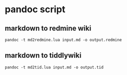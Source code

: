# pandoc script

## markdown to redmine wiki

    pandoc -t md2redmine.lua input.md -o output.redmine

## markdown to tiddlywiki

    pandoc -t md2tid.lua input.md -o output.tid
